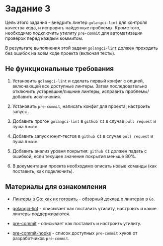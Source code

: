 # Задание 3

Цель этого задания - внедрить линтер `golangci-lint` для контроля
качества кода, и исправить найденные проблемы. Кроме того, необходимо подключить
утилиту `pre-commit` для автоматизации проверок перед каждым коммитом.

В результате выполнения этой задачи `golangci-lint` должен проходить без ошибок
на всем коде проекта (включая тесты).

## Не функциональные требования

1. Установить `golangci-lint` и сделать первый конфиг с опцией, включающей
   все доступные линтеры. Затем последовательно отключить устаревшие/лишние линтеры,
   исправить проблемы/добавить исключения.

1. Установить `pre-commit`, написать конфиг для проекта, настроить запуск .

1. Добавить прогон `golangci-lint` в `github CI` в случае `pull request` и
   пуша в `main`.

1. Добавить запуск юнит-тестов в `github CI` в случае `pull request` и
   пуша в `main`.

1. Добавить анализ уровня покрытия: `github CI` должен падать с ошибкой, если
   текущее значение покрытия меньше 80%.

1. В документации проекта необходимо описать новые команды (как поставить, как подключить).

## Материалы для ознакомления

- [Линтеры в Go: как их готовить](https://youtu.be/VlnxsfSs1ms) - обзорный доклад
  о линтерах в `Go`.

- [golangci-lint](https://golangci-lint.run/) - описывает как поставить утилиту,
  настроить и какие линтеры поддерживаются.

- [pre-commit](https://github.com/pre-commit/pre-commit) - описывает как
  поставить и настроить утилиту.

- [pre-commit-hooks](https://github.com/pre-commit/pre-commit-hooks) - список
  доступных `pre-commit` хуков от разработчиков `pre-commit`.
